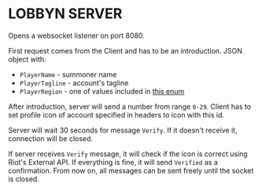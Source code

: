 # LOBBYN SERVER

Opens a websocket listener on port 8080.

First request comes from the Client and has to be an introduction. JSON object with:
- `PlayerName` - summoner name
- `PlayerTagline` - account's tagline
- `PlayerRegion` - one of values included in [this enum](DTOs/PlayerRegion.cs)

After introduction, server will send a number from range `0-29`. Client has to set profile icon of account specified in headers to icon with this id.

Server will wait 30 seconds for message `Verify`. If it doesn't receive it, connection will be closed.

If server receives `Verify` message, it will check if the icon is correct using Riot's External API. If everything is fine, it will send `Verified` as a confirmation. From now on, all messages can be sent freely until the socket is closed.